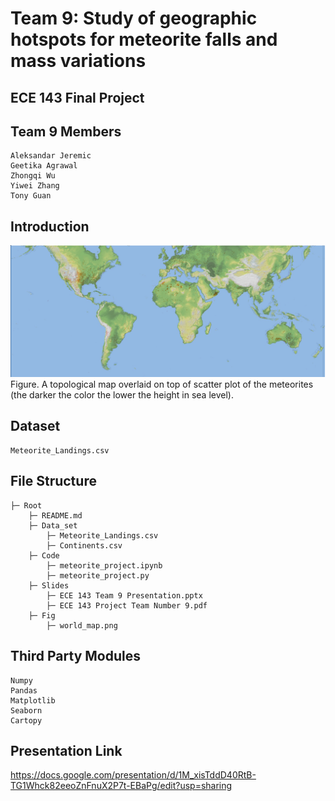 # Team 9: Study of geographic hotspots for meteorite falls and mass variations
## ECE 143 Final Project

## Team 9 Members
    Aleksandar Jeremic
    Geetika Agrawal
    Zhongqi Wu
    Yiwei Zhang
    Tony Guan

## Introduction




![map](./Fig/world_map.png)
Figure. A topological map overlaid on top of scatter plot of the meteorites (the darker the color the lower the height in sea level).

## Dataset 
    Meteorite_Landings.csv

## File Structure 
    ├─ Root
        ├─ README.md
        ├─ Data_set	   
            ├─ Meteorite_Landings.csv
            ├─ Continents.csv
        ├─ Code
            ├─ meteorite_project.ipynb
            ├─ meteorite_project.py
        ├─ Slides
            ├─ ECE 143 Team 9 Presentation.pptx
            ├─ ECE 143 Project Team Number 9.pdf
        ├─ Fig    
            ├─ world_map.png



## Third Party Modules
    Numpy
    Pandas
    Matplotlib
    Seaborn
    Cartopy

## Presentation Link

https://docs.google.com/presentation/d/1M_xisTddD40RtB-TG1Whck82eeoZnFnuX2P7t-EBaPg/edit?usp=sharing






